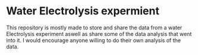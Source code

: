 # Water Electrolysis expermient

This repository is mostly made to store and share the data from a water Electrolysis experiment 
aswell as share some of the data analysis that went into it. I would encourage anyone willing to 
do their own analysis of the data.
